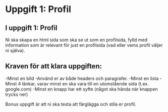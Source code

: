 # Uppgift 1: Profil

## I uppgift 1: Profil
Ni ska skapa en html sida som ska se ut som en profilsida, fylld med information som är relevant för just en profilsida (vad eller vems profil väljer ni själva).

## Kraven för att klara uppgiften:
-Minst en bild
-Använd er av både headers och paragrafer.
-Minst en lista
-Minst 4 länkar, varav minst en ska vara till en utomstående sida (t.ex. google.com)
-Minst en knapp har ett syfte (något ska hända när knappen trycks ner)

Bonus uppgift är att ni ska testa att färglägga och stila er profil.

